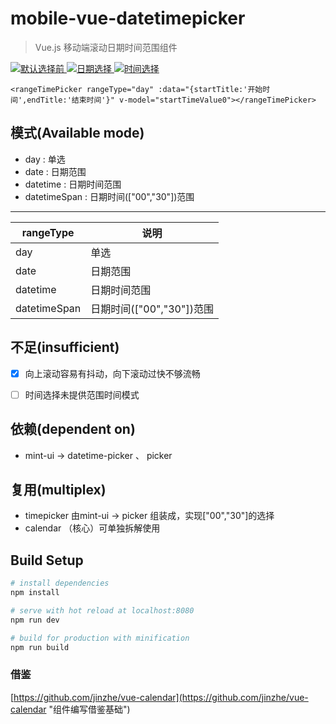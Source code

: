 # mobile-vue-datetimepicker

> Vue.js 移动端滚动日期时间范围组件

<a href="https://github.com/ZTrainWilliams/Vue-DateTimePicker/tree/master/src/assets/img/1.png" target="_blank">
    <img src="https://github.com/ZTrainWilliams/Vue-DateTimePicker/tree/master/src/assets/img/1.png" alt="默认选择前"/>
</a>

<a href="https://github.com/ZTrainWilliams/Vue-DateTimePicker/tree/master/src/assets/img/2.png" target="_blank">
    <img src="https://github.com/ZTrainWilliams/Vue-DateTimePicker/tree/master/src/assets/img/2.png" alt="日期选择"/>
</a>

<a href="https://github.com/ZTrainWilliams/Vue-DateTimePicker/tree/master/src/assets/img/3.png" target="_blank">
    <img src="https://github.com/ZTrainWilliams/Vue-DateTimePicker/tree/master/src/assets/img/3.png" alt="时间选择"/>
</a>
<!-- ![ZTrain](https://github.com/ZTrainWilliams/Vue-DateTimePicker/tree/master/src/assets/img/1.png "默认选择前")
![ZTrain](https://github.com/ZTrainWilliams/Vue-DateTimePicker/tree/master/src/assets/img/2.png "日期选择")
![ZTrain](https://github.com/ZTrainWilliams/Vue-DateTimePicker/tree/master/src/assets/img/3.png "时间选择") -->

```vue
<rangeTimePicker rangeType="day" :data="{startTitle:'开始时间',endTitle:'结束时间'}" v-model="startTimeValue0"></rangeTimePicker>
```

## 模式(Available mode)
* day : 单选
* date : 日期范围
* datetime : 日期时间范围
* datetimeSpan : 日期时间(["00","30"])范围

------------------------------------
rangeType		|	说明
--------------- | ------------------
day 			| 	单选
date 			| 	日期范围
datetime 		| 	日期时间范围
datetimeSpan 	| 	日期时间(["00","30"])范围	

## 不足(insufficient)
- [x] 向上滚动容易有抖动，向下滚动过快不够流畅
- [ ] 时间选择未提供范围时间模式


## 依赖(dependent on)
* mint-ui -> datetime-picker 、 picker


## 复用(multiplex)
* timepicker 由mint-ui -> picker 组装成，实现["00","30"]的选择
* calendar （核心）可单独拆解使用


## Build Setup

``` bash
# install dependencies
npm install

# serve with hot reload at localhost:8080
npm run dev

# build for production with minification
npm run build

```

### 借鉴 
  [https://github.com/jinzhe/vue-calendar](https://github.com/jinzhe/vue-calendar "组件编写借鉴基础")
